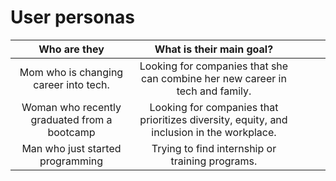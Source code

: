 # User personas 

|               **Who are they**               |                               **What is their main goal?**                               |   |   |   |
|:--------------------------------------------:|:-----------------------------------------------------------------------------------------:|---|---|---|
| Mom who is changing career into tech.       | Looking for companies that she can combine her new career in tech and family.             |   |   |   |
| Woman who recently graduated from a bootcamp | Looking for companies that prioritizes diversity, equity, and inclusion in the workplace. |   |   |   |
| Man who just started programming             | Trying to find internship or training programs.                                           |   |   |   |
